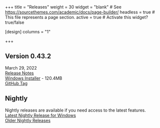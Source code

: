 +++
title = "Releases"
weight = 30
widget = "blank"  # See https://sourcethemes.com/academic/docs/page-builder/
headless = true  # This file represents a page section.
active = true  # Activate this widget? true/false

[design]
columns = "1"

+++

<a name="releases"></a>

## Version 0.43.2
March 29, 2022<br>
[Release Notes](docs/releases/ver_0_43_2/)<br>
[Windows Installer](setup/BeefSetup_0_43_2.exe) - 120.4MB<br>
[GitHub Tag](https://github.com/beefytech/Beef/tree/0.43.2)

## Nightly
Nightly releases are available if you need access to the latest features.<br>
[Latest Nightly Release for Windows](https://nightly.beeflang.org/BeefSetup.exe)<br>
[Older Nightly Releases](https://nightly.beeflang.org/index.html)